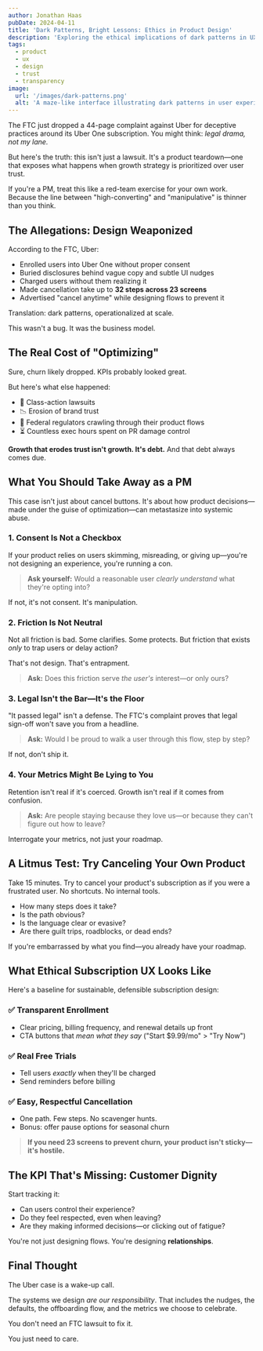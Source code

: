 ```yaml
---
author: Jonathan Haas
pubDate: 2024-04-11
title: 'Dark Patterns, Bright Lessons: Ethics in Product Design'
description: 'Exploring the ethical implications of dark patterns in UX design and how to build products that respect user agency'
tags:
  - product
  - ux
  - design
  - trust
  - transparency
image:
  url: '/images/dark-patterns.png'
  alt: 'A maze-like interface illustrating dark patterns in user experience design'
---
```


The FTC just dropped a 44-page complaint against Uber for deceptive practices around its Uber One subscription. You might think: _legal drama, not my lane._

But here's the truth: this isn't just a lawsuit. It's a product teardown—one that exposes what happens when growth strategy is prioritized over user trust.

If you're a PM, treat this like a red-team exercise for your own work. Because the line between "high-converting" and "manipulative" is thinner than you think.

## The Allegations: Design Weaponized

According to the FTC, Uber:

- Enrolled users into Uber One without proper consent
- Buried disclosures behind vague copy and subtle UI nudges
- Charged users without them realizing it
- Made cancellation take up to **32 steps across 23 screens**
- Advertised "cancel anytime" while designing flows to prevent it

Translation: dark patterns, operationalized at scale.

This wasn't a bug. It was the business model.

## The Real Cost of "Optimizing"

Sure, churn likely dropped. KPIs probably looked great.

But here's what else happened:

- 🚨 Class-action lawsuits
- 📉 Erosion of brand trust
- 👀 Federal regulators crawling through their product flows
- ⏳ Countless exec hours spent on PR damage control

**Growth that erodes trust isn't growth. It's debt.** And that debt always comes due.

## What You Should Take Away as a PM

This case isn't just about cancel buttons. It's about how product decisions—made under the guise of optimization—can metastasize into systemic abuse.

### 1. **Consent Is Not a Checkbox**

If your product relies on users skimming, misreading, or giving up—you're not designing an experience, you're running a con.

> **Ask yourself:** Would a reasonable user _clearly understand_ what they're opting into?

If not, it's not consent. It's manipulation.

### 2. **Friction Is Not Neutral**

Not all friction is bad. Some clarifies. Some protects. But friction that exists _only_ to trap users or delay action?

That's not design. That's entrapment.

> **Ask:** Does this friction serve _the user's_ interest—or only ours?

### 3. **Legal Isn't the Bar—It's the Floor**

"It passed legal" isn't a defense. The FTC's complaint proves that legal sign-off won't save you from a headline.

> **Ask:** Would I be proud to walk a user through this flow, step by step?

If not, don't ship it.

### 4. **Your Metrics Might Be Lying to You**

Retention isn't real if it's coerced. Growth isn't real if it comes from confusion.

> **Ask:** Are people staying because they love us—or because they can't figure out how to leave?

Interrogate your metrics, not just your roadmap.

## A Litmus Test: Try Canceling Your Own Product

Take 15 minutes. Try to cancel your product's subscription as if you were a frustrated user. No shortcuts. No internal tools.

- How many steps does it take?
- Is the path obvious?
- Is the language clear or evasive?
- Are there guilt trips, roadblocks, or dead ends?

If you're embarrassed by what you find—you already have your roadmap.

## What Ethical Subscription UX Looks Like

Here's a baseline for sustainable, defensible subscription design:

### ✅ Transparent Enrollment

- Clear pricing, billing frequency, and renewal details up front
- CTA buttons that _mean what they say_ ("Start $9.99/mo" > "Try Now")

### ✅ Real Free Trials

- Tell users _exactly_ when they'll be charged
- Send reminders before billing

### ✅ Easy, Respectful Cancellation

- One path. Few steps. No scavenger hunts.
- Bonus: offer pause options for seasonal churn

> **If you need 23 screens to prevent churn, your product isn't sticky—it's hostile.**

## The KPI That's Missing: Customer Dignity

Start tracking it:

- Can users control their experience?
- Do they feel respected, even when leaving?
- Are they making informed decisions—or clicking out of fatigue?

You're not just designing flows. You're designing **relationships**.

## Final Thought

The Uber case is a wake-up call.

The systems we design _are our responsibility_. That includes the nudges, the defaults, the offboarding flow, and the metrics we choose to celebrate.

You don't need an FTC lawsuit to fix it.

You just need to care.
